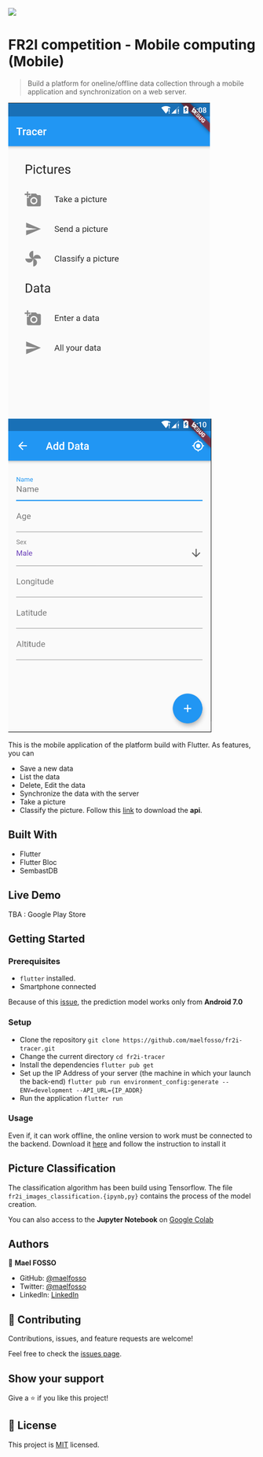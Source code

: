 ![](https://img.shields.io/badge/Microverse-blueviolet)

# FR2I competition - Mobile computing (Mobile)

> Build a platform for oneline/offline data collection through a mobile application and synchronization on a web server.

![screenshot](./tracer-1.png)
![screenshot](./tracer-5.png)

This is the mobile application of the platform build with Flutter. As features, you can

- Save a new data
- List the data
- Delete, Edit the data
- Synchronize the data with the server
- Take a picture
- Classify the picture. Follow this [link](https://github.com/maelfosso/fr2i-api) to download the **api**.

## Built With

- Flutter
- Flutter Bloc
- SembastDB

## Live Demo

TBA : Google Play Store

## Getting Started

### Prerequisites

- `flutter` installed. 
- Smartphone connected

Because of this [issue](https://github.com/shaqian/flutter_tflite/issues/149), the prediction model works only from **Android 7.0**

### Setup

- Clone the repository `git clone https://github.com/maelfosso/fr2i-tracer.git`
- Change the current directory `cd fr2i-tracer`
- Install the dependencies `flutter pub get`
- Set up the IP Address of your server (the machine in which your launch the back-end) `flutter pub run environment_config:generate --ENV=development --API_URL={IP_ADDR}`
- Run the application `flutter run`

### Usage

Even if, it can work offline, the online version to work must be connected to the backend.
Download it [here](https://github.com/maelfosso/fr2i-api) and follow the instruction to install it

## Picture Classification

The classification algorithm has been build using Tensorflow.
The file `fr2i_images_classification.{ipynb,py}` contains the process of the model creation.

You can also access to the **Jupyter Notebook** on [Google Colab](https://colab.research.google.com/drive/1b5mY-cJcDzZV0R2TsEqw2DOZvjfwUTz4#scrollTo=P9ZDKJOyY7kB)


## Authors

👤 **Mael FOSSO**

- GitHub: [@maelfosso](https://github.com/maelfosso)
- Twitter: [@maelfosso](https://twitter.com/maelfosso)
- LinkedIn: [LinkedIn](https://www.linkedin.com/in/mael-fosso-650b6346/)

## 🤝 Contributing

Contributions, issues, and feature requests are welcome!

Feel free to check the [issues page](issues/).

## Show your support

Give a ⭐️ if you like this project!

## 📝 License

This project is [MIT](lic.url) licensed.